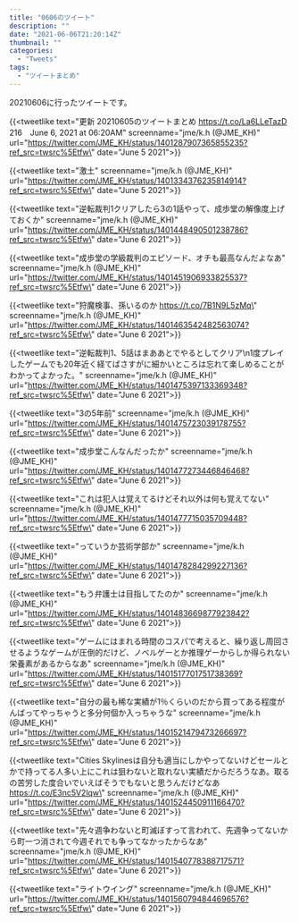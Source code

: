 ```yaml
---
title: "0606のツイート"
description: ""
date: "2021-06-06T21:20:14Z"
thumbnail: ""
categories:
  - "Tweets"
tags:
  - "ツイートまとめ"
---
```

20210606に行ったツイートです。
<!--more-->
{{<tweetlike text=\"更新 20210605のツイートまとめ https://t.co/La6LLeTazD 216　June 6, 2021 at 06:20AM\" screenname=\"jme/k.h (@JME_KH)\" url=\"https://twitter.com/JME_KH/status/1401287907365855235?ref_src=twsrc%5Etfw\" date=\"June 5 2021\">}}

{{<tweetlike text=\"激土\" screenname=\"jme/k.h (@JME_KH)\" url=\"https://twitter.com/JME_KH/status/1401334376235814914?ref_src=twsrc%5Etfw\" date=\"June 5 2021\">}}

{{<tweetlike text=\"逆転裁判1クリアしたら3の1話やって、成歩堂の解像度上げておくか\" screenname=\"jme/k.h (@JME_KH)\" url=\"https://twitter.com/JME_KH/status/1401448490501238786?ref_src=twsrc%5Etfw\" date=\"June 6 2021\">}}

{{<tweetlike text=\"成歩堂の学級裁判のエピソード、オチも最高なんだよなあ\" screenname=\"jme/k.h (@JME_KH)\" url=\"https://twitter.com/JME_KH/status/1401451906933825537?ref_src=twsrc%5Etfw\" date=\"June 6 2021\">}}

{{<tweetlike text=\"狩魔検事、孫いるのか https://t.co/7B1N9L5zMq\" screenname=\"jme/k.h (@JME_KH)\" url=\"https://twitter.com/JME_KH/status/1401463542482563074?ref_src=twsrc%5Etfw\" date=\"June 6 2021\">}}

{{<tweetlike text=\"逆転裁判1、5話はまああとでやるとしてクリア\n1度プレイしたゲームでも20年近く経てばさすがに細かいところは忘れて楽しめることがわかってよかった。\" screenname=\"jme/k.h (@JME_KH)\" url=\"https://twitter.com/JME_KH/status/1401475397133369348?ref_src=twsrc%5Etfw\" date=\"June 6 2021\">}}

{{<tweetlike text=\"3の5年前\" screenname=\"jme/k.h (@JME_KH)\" url=\"https://twitter.com/JME_KH/status/1401475723039178755?ref_src=twsrc%5Etfw\" date=\"June 6 2021\">}}

{{<tweetlike text=\"成歩堂こんなんだったか\" screenname=\"jme/k.h (@JME_KH)\" url=\"https://twitter.com/JME_KH/status/1401477273446846468?ref_src=twsrc%5Etfw\" date=\"June 6 2021\">}}

{{<tweetlike text=\"これは犯人は覚えてるけどそれ以外は何も覚えてない\" screenname=\"jme/k.h (@JME_KH)\" url=\"https://twitter.com/JME_KH/status/1401477715035709448?ref_src=twsrc%5Etfw\" date=\"June 6 2021\">}}

{{<tweetlike text=\"っていうか芸術学部か\" screenname=\"jme/k.h (@JME_KH)\" url=\"https://twitter.com/JME_KH/status/1401478284299227136?ref_src=twsrc%5Etfw\" date=\"June 6 2021\">}}

{{<tweetlike text=\"もう弁護士は目指してたのか\" screenname=\"jme/k.h (@JME_KH)\" url=\"https://twitter.com/JME_KH/status/1401483669877923842?ref_src=twsrc%5Etfw\" date=\"June 6 2021\">}}

{{<tweetlike text=\"ゲームにはまれる時間のコスパで考えると、繰り返し周回させるようなゲームが圧倒的だけど、ノベルゲーとか推理ゲーからしか得られない栄養素があるからなあ\" screenname=\"jme/k.h (@JME_KH)\" url=\"https://twitter.com/JME_KH/status/1401517701751738369?ref_src=twsrc%5Etfw\" date=\"June 6 2021\">}}

{{<tweetlike text=\"自分の最も稀な実績が1％くらいのだから買ってある程度がんばってやっちゃうと多分何個か入っちゃうな\" screenname=\"jme/k.h (@JME_KH)\" url=\"https://twitter.com/JME_KH/status/1401521479473266697?ref_src=twsrc%5Etfw\" date=\"June 6 2021\">}}

{{<tweetlike text=\"Cities Skylinesは自分も適当にしかやってないけどセールとかで持ってる人多い上にこれは狙わないと取れない実績だからだろうなあ。取るの苦労した度合いでいえばそうでもないと思うんだけどなあ https://t.co/E3nc5V2lqw\" screenname=\"jme/k.h (@JME_KH)\" url=\"https://twitter.com/JME_KH/status/1401524450911166470?ref_src=twsrc%5Etfw\" date=\"June 6 2021\">}}

{{<tweetlike text=\"先々週争わないと町滅ぼすって言われて、先週争ってないから町一つ消されて今週それでも争ってなかったからなあ\" screenname=\"jme/k.h (@JME_KH)\" url=\"https://twitter.com/JME_KH/status/1401540778388717571?ref_src=twsrc%5Etfw\" date=\"June 6 2021\">}}

{{<tweetlike text=\"ライトウイング\" screenname=\"jme/k.h (@JME_KH)\" url=\"https://twitter.com/JME_KH/status/1401560794844696576?ref_src=twsrc%5Etfw\" date=\"June 6 2021\">}}

